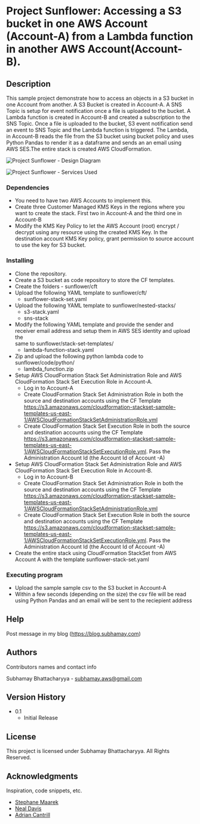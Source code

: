# Project Sunflower: Accessing a S3 bucket in one AWS Account (Account-A) from a Lambda function in another AWS Account(Account-B).


## Description

This sample project demonstrate how to access an objects in a S3 bucket in one Account from another. A S3 Bucket is created in Account-A. A SNS Topic is setup for event notification once a file is uploaded to the bucket. A Lambda function is created in Account-B and created a subscription to the SNS Topic. Once a file is uploaded to the bucket, S3 event notification send an event to SNS Topic and the Lambda function is triggered. The Lambda, in Account-B reads the file from the S3 bucket using bucket policy and uses Python Pandas to render it as a dataframe and sends an an email using AWS SES.The entire stack is created AWS CloudFormation.

![Project Sunflower - Design Diagram](https://subhamay-projects-repository-us-east-1.s3.amazonaws.com/0018-sunflower/sunflower-architecture-diagram.png?)

![Project Sunflower - Services Used](https://subhamay-projects-repository-us-east-1.s3.amazonaws.com/0018-sunflower/sunflower-services-used.png?)


### Dependencies

* You need to have two AWS Accounts to implement this.
* Create three Customer Managed KMS Keys in the regions where you want to create the stack. First two in Account-A and the third one in Account-B
* Modify the KMS Key Policy to let the AWS Account (root) encrypt / decrypt using any resource using the created KMS Key. In the destination account KMS Key policy, grant permission to source account to use the key for S3 bucket.

### Installing

* Clone the repository.
* Create a S3 bucket as code repository to store the CF templates.
* Create the folders - sunflower/cft
* Upload the following YAML template to sunflower/cft/
    * sunflower-stack-set.yaml
* Upload the following YAML template to sunflower/nested-stacks/
    * s3-stack.yaml
    * sns-stack
* Modify the following YAML template and provide the sender and receiver email address and setup them in AWS SES identity and upload the  
    same to sunflower/stack-set-templates/
    * lambda-function-stack.yaml
*  Zip and upload the following python lambda code to sunflower/code/python/
    *  lambda_function.zip
*  Setup AWS CloudFormation Stack Set Administration Role and AWS CloudFormation Stack Set Execution Role in Account-A.
    * Log in to Account-A
    * Create CloudFormation Stack Set Administration Role in both the source and destination accounts using the CF Template https://s3.amazonaws.com/cloudformation-stackset-sample-templates-us-east-1/AWSCloudFormationStackSetAdministrationRole.yml
    * Create CloudFormation Stack Set Execution Role in both the source and destination accounts using the CF Template https://s3.amazonaws.com/cloudformation-stackset-sample-templates-us-east-1/AWSCloudFormationStackSetExecutionRole.yml. Pass the Administration Account Id (the Account Id of Account -A)
*  Setup AWS CloudFormation Stack Set Administration Role and AWS CloudFormation Stack Set Execution Role in Account-B.
    * Log in to Account-B
    * Create CloudFormation Stack Set Administration Role in both the source and destination accounts using the CF Template https://s3.amazonaws.com/cloudformation-stackset-sample-templates-us-east-1/AWSCloudFormationStackSetAdministrationRole.yml
    * Create CloudFormation Stack Set Execution Role in both the source and destination accounts using the CF Template https://s3.amazonaws.com/cloudformation-stackset-sample-templates-us-east-1/AWSCloudFormationStackSetExecutionRole.yml. Pass the Administration Account Id (the Account Id of Account -A)
* Create the entire stack using CloudFormation StackSet from AWS Account A with the template sunflower-stack-set.yaml


### Executing program

* Upload the sample sample csv to the S3 bucket in Account-A
* Within a few seconds (depending on the size) the csv file will be read using Python Pandas and an email will be sent to the reciepient address

## Help

Post message in my blog (https://blog.subhamay.com)


## Authors

Contributors names and contact info

Subhamay Bhattacharyya  - [subhamay.aws@gmail.com](https://blog.subhamay.com)

## Version History

* 0.1
    * Initial Release

## License

This project is licensed under Subhamay Bhattacharyya. All Rights Reserved.

## Acknowledgments

Inspiration, code snippets, etc.
* [Stephane Maarek ](https://www.linkedin.com/in/stephanemaarek/)
* [Neal Davis](https://www.linkedin.com/in/nealkdavis/)
* [Adrian Cantrill](https://www.linkedin.com/in/adriancantrill/)
